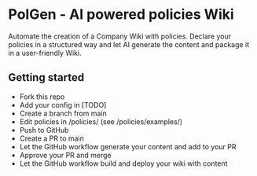 # PolGen - AI powered policies Wiki

Automate the creation of a Company Wiki with policies. Declare your policies in a structured way and let AI generate
the content and package it in a user-friendly Wiki.

## Getting started

- Fork this repo
- Add your config in [TODO]
- Create a branch from main
- Edit policies in /policies/ (see /policies/examples/)
- Push to GitHub
- Create a PR to main
- Let the GitHub workflow generate your content and add to your PR
- Approve your PR and merge
- Let the GitHub workflow build and deploy your wiki with content

